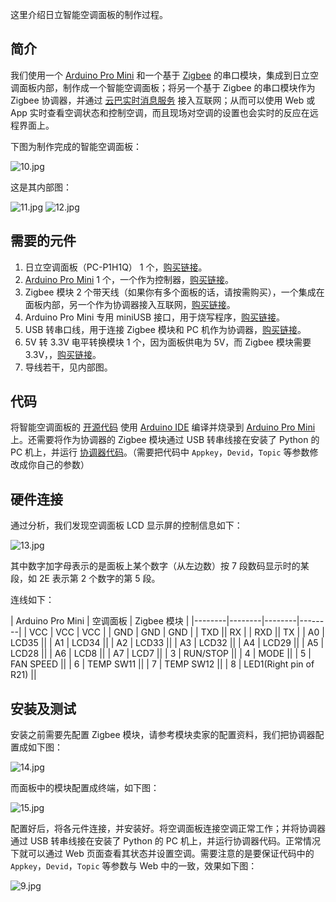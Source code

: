 这里介绍日立智能空调面板的制作过程。

简介
--------

我们使用一个 [Arduino Pro Mini][2] 和一个基于 [Zigbee][3] 的串口模块，集成到日立空调面板内部，制作成一个智能空调面板；将另一个基于 Zigbee 的串口模块作为 Zigbee 协调器，并通过 [云巴实时消息服务][4] 接入互联网；从而可以使用 Web 或 App 实时查看空调状态和控制空调，而且现场对空调的设置也会实时的反应在远程界面上。

下图为制作完成的智能空调面板：

![10.jpg](../images/10.jpg)

这是其内部图：

![11.jpg](../images/11.jpg)
![12.jpg](../images/12.jpg)

需要的元件
--------

1. 日立空调面板（PC-P1H1Q） 1 个，[购买链接][5]。
2. [Arduino Pro Mini][2] 1 个，一个作为控制器，[购买链接][6]。
3. Zigbee 模块 2 个带天线（如果你有多个面板的话，请按需购买），一个集成在面板内部，另一个作为协调器接入互联网，[购买链接][7]。
4. Arduino Pro Mini 专用 miniUSB 接口，用于烧写程序，[购买链接][8]。
5. USB 转串口线，用于连接 Zigbee 模块和 PC 机作为协调器，[购买链接][9]。
6. 5V 转 3.3V 电平转换模块 1 个，因为面板供电为 5V，而 Zigbee 模块需要 3.3V，，[购买链接][15]。
7. 导线若干，见内部图。

代码
--------

将智能空调面板的 [开源代码][10] 使用 [Arduino IDE][12] 编译并烧录到 [Arduino Pro Mini][2] 上。还需要将作为协调器的 Zigbee 模块通过 USB 转串线接在安装了 Python 的 PC 机上，并运行 [协调器代码][13]。（需要把代码中 `Appkey`，`Devid`，`Topic` 等参数修改成你自己的参数）

硬件连接
--------

通过分析，我们发现空调面板 LCD 显示屏的控制信息如下：

![13.jpg](../images/13.jpg)

其中数字加字母表示的是面板上某个数字（从左边数）按 7 段数码显示时的某段，如 2E 表示第 2 个数字的第 5 段。

连线如下：

| Arduino Pro Mini | 空调面板 | Zigbee 模块 |
|--------|--------|--------|--------|
| VCC | VCC | VCC |
| GND | GND | GND |
| TXD || RX |
| RXD || TX |
| A0 | LCD35 ||
| A1 | LCD34 ||
| A2 | LCD33 ||
| A3 | LCD32 ||
| A4 | LCD29 ||
| A5 | LCD28 ||
| A6 | LCD8 ||
| A7 | LCD7 ||
| 3 | RUN/STOP ||
| 4 | MODE ||
| 5 | FAN SPEED ||
| 6 | TEMP SW11 ||
| 7 | TEMP SW12 ||
| 8 | LED1(Right pin of R21) ||

安装及测试
------

安装之前需要先配置 Zigbee 模块，请参考模块卖家的配置资料，我们把协调器配置成如下图：

![14.jpg](../images/14.jpg)

而面板中的模块配置成终端，如下图：

![15.jpg](../images/15.jpg)

配置好后，将各元件连接，并安装好。将空调面板连接空调正常工作；并将协调器通过 USB 转串线接在安装了 Python 的 PC 机上，并运行协调器代码。正常情况下就可以通过 Web 页面查看其状态并设置空调。需要注意的是要保证代码中的 `Appkey`，`Devid`，`Topic` 等参数与 Web 中的一致，效果如下图：

![9.jpg](../images/9.jpg)

[1]: #
[2]: https://www.arduino.cc/en/Main/ArduinoBoardProMini
[3]: http://baike.baidu.com/link?url=Kcwx8ighfWCVc23x2V7q3uK0NhGk4vNAUnnUN4zYJFWbWpq68GvjoJHRJlOZsVZILpR_RJcBoes6-WNrCVW0Mq
[4]: http://yunba.io
[5]: https://item.taobao.com/item.htm?id=44459004526
[6]: https://item.taobao.com/item.htm?id=521709260567
[7]: https://item.taobao.com/item.htm?id=39111711624
[8]: https://item.taobao.com/item.htm?id=521709808584
[9]: https://item.taobao.com/item.htm?id=45811340839
[10]: https://github.com/yunbademo/yunba-smartoffice/blob/master/arduino/sketch_tc_hitachi/sketch_tc_hitachi.ino
[11]: #
[12]: https://www.arduino.cc/en/Main/Software
[13]: https://github.com/yunbademo/yunba-smartoffice/blob/master/python/zigbee_coordinator.py
[14]: #
[15]: https://item.taobao.com/item.htm?id=38696230888


